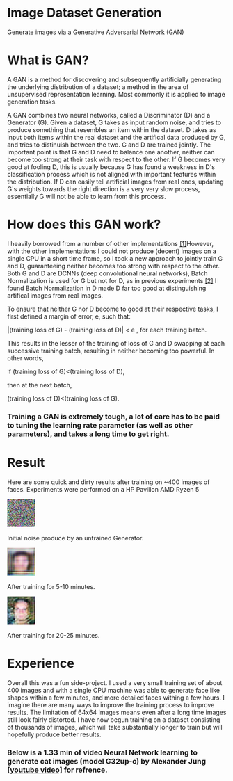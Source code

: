 # Image Dataset Generation
Generate images via a Generative Adversarial Network (GAN)

# What is GAN?
A GAN is a method for discovering and subsequently artificially generating the underlying distribution of a dataset;
a method in the area of unsupervised representation learning. Most commonly it is applied to image generation tasks.

A GAN combines two neural networks, called a Discriminator (D) and a Generator (G). Given a dataset, G takes as input 
random noise, and tries to produce something that resembles an item within the dataset. D takes as input both items 
within the real dataset and the artifical data produced by G, and tries to distinuish between the two. G and D are trained jointly. 
The important point is that G and D need to balance one another, neither can become too strong at their task with respect to the other. 
If G becomes very good at fooling D, this is usually because G has found a weakness in D's classification process which is not
aligned with important features within the distribution. If D can easily tell artificial images from real ones, updating
G's weights towards the right direction is a very very slow process, essentially G will not be able to learn from this process.

# How does this GAN work?
I heavily borrowed from a number of other implementations [[1]](https://github.com/aleju/cat-generator)However, 
with the other implementations I could not produce (decent) images on a single CPU in a short time frame, so I took
a new approach to jointly train G and D, guaranteeing neither becomes too strong with respect to the other. Both G and D 
are DCNNs (deep convolutional neural networks), Batch Normalization is used for G but not for D, as in previous 
experiments [[2]](http://torch.ch/blog/2015/11/13/gan.html) I found Batch Normalization in D made D far too good at 
distinguishing artifical images from real images.

To ensure that neither G nor D become to good at their respective tasks, I first defined a margin of error, e, such that:

|(training loss of G) - (training loss of D)| < e , for each training batch.

This results in the lesser of the training of loss of G and D swapping at each successive training batch,
resulting in neither becoming too powerful. In other words,

if (training loss of G)<(training loss of D),

then at the next batch,

(training loss of D)<(training loss of G).

### Training a GAN is extremely tough, a lot of care has to be paid to tuning the learning rate parameter (as well as other parameters), and takes a long time to get right.

# Result

Here are some quick and dirty results after training on ~400 images of faces. Experiments were performed on a HP Pavilion  AMD Ryzen 5

![Starting image](TEST.jpg)

Initial noise produce by an untrained Generator.

![training for 5-10 minutes image](Epoch_13_example.jpg)

After training for 5-10 minutes.

![training for 45-60 minutes image](7.jpg)

After training for 20-25 minutes.

# Experience
Overall this was a fun side-project. I used a very small training set of about 400 images and  with a single CPU machine was able to generate face like shapes within a few minutes, and more detailed faces withing a few hours. 
I imagine there are many ways to improve the training process to improve results. The limitation of 64x64 images means even after a long time images still look fairly distorted. 
I have now begun training on a dataset consisting of thousands of images, which will take substantially longer to train but will hopefully produce better results.

### Below is a 1.33 min of video Neural Network learning to generate cat images (model G32up-c) by Alexander Jung [[youtube video]](https://www.youtube.com/watch?v=JRBscukr7ew) for refrence.
